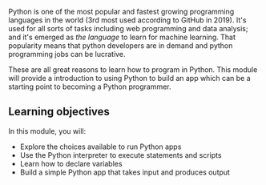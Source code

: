 Python is one of the most popular and fastest growing programming languages in the world (3rd most used according to GitHub in 2019). It's used for all sorts of tasks including web programming and data analysis; and it's emerged as _the language_ to learn for machine learning. That popularity means that python developers are in demand and python programming jobs can be lucrative.

These are all great reasons to learn how to program in Python. This module will provide a introduction to using Python to build an app which can be a starting point to becoming a Python programmer.

## Learning objectives

In this module, you will:

- Explore the choices available to run Python apps
- Use the Python interpreter to execute statements and scripts
- Learn how to declare variables
- Build a simple Python app that takes input and produces output
